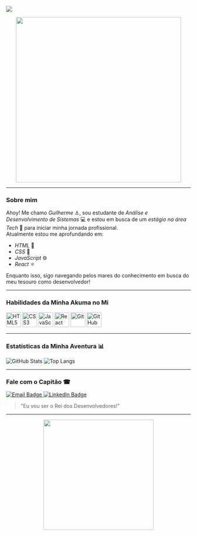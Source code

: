 <img src="https://github.com/user-attachments/assets/1ceeb13e-db34-4350-a5cc-7ef14c499c5e">
<p align="center">
  <img src="https://media0.giphy.com/media/v1.Y2lkPTc5MGI3NjExYzFrc2tiajk5bW5veGt2ZmdxcTg4Y2ZwMzhxazNjZWF6YXVyM2h5aSZlcD12MV9pbnRlcm5hbF9naWZfYnlfaWQmY3Q9Zw/YWB6Hi29vA3jG/giphy.gif" width="450" height="auto">
</p>

---

### Sobre mim  
Ahoy! Me chamo *Guilherme* ⚓, sou estudante de *Análise e Desenvolvimento de Sistemas* 💻 e estou em busca de um *estágio na área Tech* 🧭 para iniciar minha jornada profissional.  
Atualmente estou me aprofundando em:  
- *HTML* 🧱  
- *CSS* 🎨  
- *JavaScript* ⚙  
- *React* ⚛  

Enquanto isso, sigo navegando pelos mares do conhecimento em busca do meu tesouro como desenvolvedor! 

---

### Habilidades da Minha Akuma no Mi

<p align="left">
  <img src="https://cdn.jsdelivr.net/gh/devicons/devicon/icons/html5/html5-original.svg" width="40" title="HTML5"/>
  <img src="https://cdn.jsdelivr.net/gh/devicons/devicon/icons/css3/css3-original.svg" width="40" title="CSS3"/>
  <img src="https://cdn.jsdelivr.net/gh/devicons/devicon/icons/javascript/javascript-original.svg" width="40" title="JavaScript"/>
  <img src="https://cdn.jsdelivr.net/gh/devicons/devicon/icons/react/react-original.svg" width="40" title="React"/>
  <img src="https://cdn.jsdelivr.net/gh/devicons/devicon/icons/git/git-original.svg" width="40" title="Git"/>
  <img src="https://cdn.jsdelivr.net/gh/devicons/devicon/icons/github/github-original.svg" width="40" title="GitHub"/>
</p>

---

### Estatísticas da Minha Aventura 📊
![GitHub Stats](https://github-readme-stats.vercel.app/api?username=guilhermemoreno2711&show_icons=true&theme=tokyonight)
![Top Langs](https://github-readme-stats.vercel.app/api/top-langs/?username=guilhermemoreno2711&layout=compact&theme=tokyonight)

---

### Fale com o Capitão ☎

<p align="left">
  <a href="mailto:guilhermemorenoso@gmail.com" target="_blank">
    <img src="https://img.shields.io/badge/Email-D14836?style=for-the-badge&logo=gmail&logoColor=white" alt="Email Badge"/>
  </a>
  <a href="https://www.linkedin.com/in/guilherme-moreno-dev-frontend" target="_blank">
    <img src="https://img.shields.io/badge/LinkedIn-0077B5?style=for-the-badge&logo=linkedin&logoColor=white" alt="LinkedIn Badge"/>
  </a>
</p>

> "Eu vou ser o Rei dos Desenvolvedores!" 

---

<p align="center">
  <img src="https://i.pinimg.com/originals/51/98/ff/5198ff1588d126001fe82b80919cdd98.gif" width="300"/>
</p>
